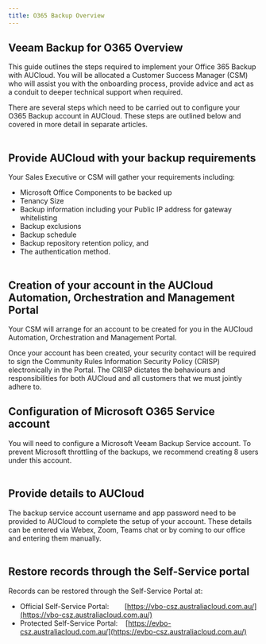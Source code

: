 ```yaml
---
title: O365 Backup Overview
---
```


## Veeam Backup for O365 Overview

This guide outlines the steps required to implement your Office 365 Backup with AUCloud. You will be allocated a Customer Success Manager (CSM) who will assist you with the onboarding process, provide advice and act as a conduit to deeper technical support when required.

There are several steps which need to be carried out to configure your O365 Backup account in AUCloud. These steps are outlined below and covered in more detail in separate articles.  
 

## Provide AUCloud with your backup requirements

Your Sales Executive or CSM will gather your requirements including:

-   Microsoft Office Components to be backed up
-   Tenancy Size
-   Backup information including your Public IP address for gateway whitelisting
-   Backup exclusions
-   Backup schedule
-   Backup repository retention policy, and
-   The authentication method.  
     

## Creation of your account in the AUCloud Automation, Orchestration and Management Portal

Your CSM will arrange for an account to be created for you in the AUCloud Automation, Orchestration and Management Portal.

Once your account has been created, your security contact will be required to sign the Community Rules Information Security Policy (CRISP) electronically in the Portal. The CRISP dictates the behaviours and responsibilities for both AUCloud and all customers that we must jointly adhere to.  
  
  
## Configuration of Microsoft O365 Service account

You will need to configure a Microsoft Veeam Backup Service account. To prevent Microsoft throttling of the backups, we recommend creating 8 users under this account.  
 

## Provide details to AUCloud

The backup service account username and app password need to be provided to AUCloud to complete the setup of your account. These details can be entered via Webex, Zoom, Teams chat or by coming to our office and entering them manually.  
 

## Restore records through the Self-Service portal

Records can be restored through the Self-Service Portal at:

-   Official Self-Service Portal:        [https://vbo-csz.australiacloud.com.au/](https://vbo-csz.australiacloud.com.au/)
-   Protected Self-Service Portal:    [https://evbo-csz.australiacloud.com.au/](https://evbo-csz.australiacloud.com.au/)
